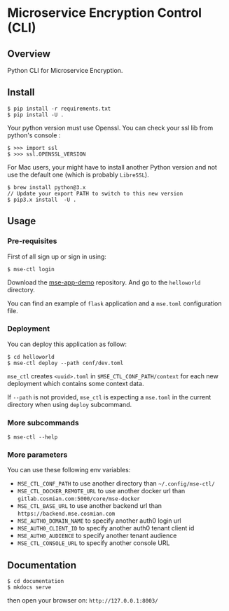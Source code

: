 # Microservice Encryption Control (CLI)

## Overview

Python CLI for Microservice Encryption.

## Install

```console
$ pip install -r requirements.txt
$ pip install -U .
```

Your python version must use Openssl.
You can check your ssl lib from python's console :

```console
$ >>> import ssl
$ >>> ssl.OPENSSL_VERSION
```

For Mac users, your might have to install another Python version and not use the default one (which is probably `LibreSSL`).

```console
$ brew install python@3.x
// Update your export PATH to switch to this new version
$ pip3.x install  -U .
```

## Usage

### Pre-requisites

First of all sign up or sign in using:

```console
$ mse-ctl login
```

Download the [mse-app-demo](http://gitlab.cosmian.com/core/mse-app-demo) repository. And go to the `helloworld` directory.

You can find an example of `flask` application and a `mse.toml` configuration file.

### Deployment

You can deploy this application as follow:

```console
$ cd helloworld
$ mse-ctl deploy --path conf/dev.toml
```

`mse_ctl` creates `<uuid>.toml` in `$MSE_CTL_CONF_PATH/context` for each new deployment which contains some context data.

If `--path` is not provided, `mse_ctl` is expecting a `mse.toml` in the current directory when using `deploy` subcommand.

### More subcommands

```console
$ mse-ctl --help
```

### More parameters

You can use these following env variables:

- `MSE_CTL_CONF_PATH` to use another directory than `~/.config/mse-ctl/`
- `MSE_CTL_DOCKER_REMOTE_URL` to use another docker url than `gitlab.cosmian.com:5000/core/mse-docker`
- `MSE_CTL_BASE_URL` to use another backend url than `https://backend.mse.cosmian.com`
- `MSE_AUTH0_DOMAIN_NAME` to specify another auth0 login url
- `MSE_AUTH0_CLIENT_ID` to specify another auth0 tenant client id
- `MSE_AUTH0_AUDIENCE` to specify another tenant audience
- `MSE_CTL_CONSOLE_URL` to specify another console URL

## Documentation

```console
$ cd documentation
$ mkdocs serve
```

then open your browser on: `http://127.0.0.1:8003/`
